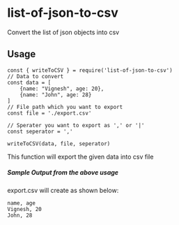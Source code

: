 # list-of-json-to-csv
Convert the list of json objects into csv

## Usage
```
const { writeToCSV } = require('list-of-json-to-csv')
// Data to convert
const data = [
    {name: "Vignesh", age: 20},
    {name: "John", age: 28}
]
// File path which you want to export
const file = './export.csv'

// Sperater you want to export as ',' or '|'
const seperator = ','

writeToCSV(data, file, seperator)
```
This function will export the given data into csv file
##### Sample Output from the above usage
export.csv will create as shown below:
```
name, age
Vignesh, 20
John, 28
```